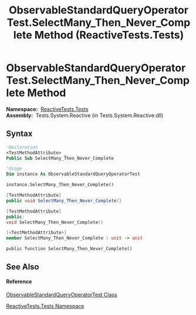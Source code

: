 ﻿---
title: ObservableStandardQueryOperatorTest.SelectMany_Then_Never_Complete Method  (ReactiveTests.Tests)
TOCTitle: SelectMany_Then_Never_Complete Method
ms:assetid: M:ReactiveTests.Tests.ObservableStandardQueryOperatorTest.SelectMany_Then_Never_Complete
ms:mtpsurl: https://msdn.microsoft.com/en-us/library/reactivetests.tests.observablestandardqueryoperatortest.selectmany_then_never_complete(v=VS.103)
ms:contentKeyID: 36620136
ms.date: 06/28/2011
mtps_version: v=VS.103
f1_keywords:
- ReactiveTests.Tests.ObservableStandardQueryOperatorTest.SelectMany_Then_Never_Complete
dev_langs:
- CSharp
- JScript
- VB
- FSharp
- c++
---

# ObservableStandardQueryOperatorTest.SelectMany\_Then\_Never\_Complete Method

**Namespace:**  [ReactiveTests.Tests](hh289046\(v=vs.103\).md)  
**Assembly:**  Tests.System.Reactive (in Tests.System.Reactive.dll)

## Syntax

``` vb
'Declaration
<TestMethodAttribute> _
Public Sub SelectMany_Then_Never_Complete
```

``` vb
'Usage
Dim instance As ObservableStandardQueryOperatorTest

instance.SelectMany_Then_Never_Complete()
```

``` csharp
[TestMethodAttribute]
public void SelectMany_Then_Never_Complete()
```

``` c++
[TestMethodAttribute]
public:
void SelectMany_Then_Never_Complete()
```

``` fsharp
[<TestMethodAttribute>]
member SelectMany_Then_Never_Complete : unit -> unit 
```

``` jscript
public function SelectMany_Then_Never_Complete()
```

## See Also

#### Reference

[ObservableStandardQueryOperatorTest Class](hh288944\(v=vs.103\).md)

[ReactiveTests.Tests Namespace](hh289046\(v=vs.103\).md)

